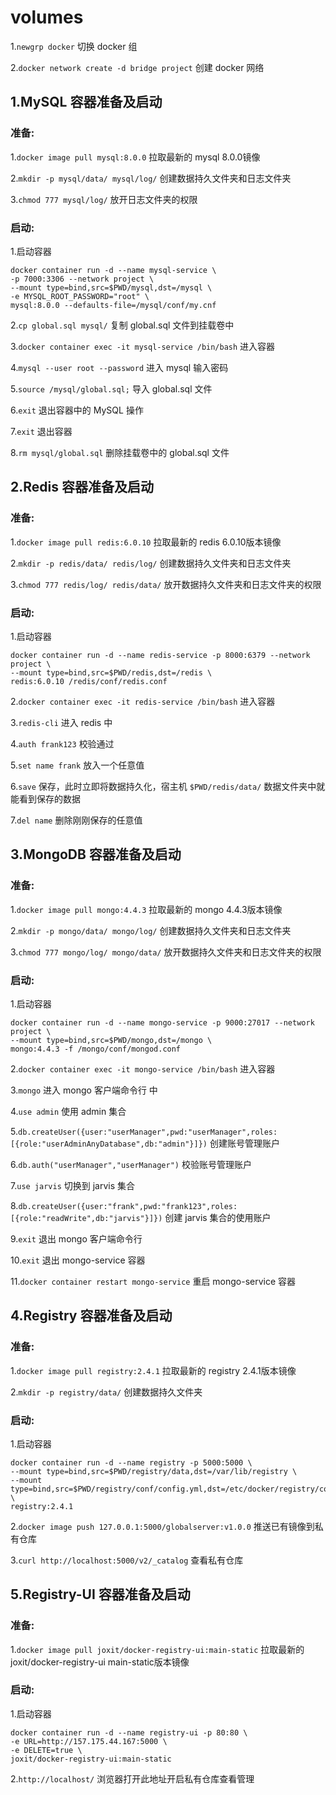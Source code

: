 # volumes

1.`newgrp docker` 切换 docker 组

2.`docker network create -d bridge project` 创建 docker 网络

## 1.MySQL 容器准备及启动
### 准备:
1.`docker image pull mysql:8.0.0` 拉取最新的 mysql 8.0.0镜像

2.`mkdir -p mysql/data/ mysql/log/` 创建数据持久文件夹和日志文件夹

3.`chmod 777 mysql/log/` 放开日志文件夹的权限

### 启动:

1.启动容器
```
docker container run -d --name mysql-service \
-p 7000:3306 --network project \
--mount type=bind,src=$PWD/mysql,dst=/mysql \
-e MYSQL_ROOT_PASSWORD="root" \
mysql:8.0.0 --defaults-file=/mysql/conf/my.cnf
```

2.`cp global.sql mysql/` 复制 global.sql 文件到挂载卷中

3.`docker container exec -it mysql-service /bin/bash` 进入容器

4.`mysql --user root --password` 进入 mysql 输入密码

5.`source /mysql/global.sql;` 导入 global.sql 文件

6.`exit` 退出容器中的 MySQL 操作

7.`exit` 退出容器

8.`rm mysql/global.sql` 删除挂载卷中的 global.sql 文件

## 2.Redis 容器准备及启动
### 准备:
1.`docker image pull redis:6.0.10` 拉取最新的 redis 6.0.10版本镜像

2.`mkdir -p redis/data/ redis/log/` 创建数据持久文件夹和日志文件夹

3.`chmod 777 redis/log/ redis/data/` 放开数据持久文件夹和日志文件夹的权限

### 启动:

1.启动容器

```
docker container run -d --name redis-service -p 8000:6379 --network project \
--mount type=bind,src=$PWD/redis,dst=/redis \
redis:6.0.10 /redis/conf/redis.conf
```

2.`docker container exec -it redis-service /bin/bash` 进入容器

3.`redis-cli` 进入 redis 中

4.`auth frank123` 校验通过

5.`set name frank` 放入一个任意值

6.`save` 保存，此时立即将数据持久化，宿主机 `$PWD/redis/data/` 数据文件夹中就能看到保存的数据

7.`del name` 删除刚刚保存的任意值

## 3.MongoDB 容器准备及启动
### 准备:
1.`docker image pull mongo:4.4.3` 拉取最新的 mongo 4.4.3版本镜像

2.`mkdir -p mongo/data/ mongo/log/` 创建数据持久文件夹和日志文件夹

3.`chmod 777 mongo/log/ mongo/data/` 放开数据持久文件夹和日志文件夹的权限

### 启动:

1.启动容器

```
docker container run -d --name mongo-service -p 9000:27017 --network project \
--mount type=bind,src=$PWD/mongo,dst=/mongo \
mongo:4.4.3 -f /mongo/conf/mongod.conf
```

2.`docker container exec -it mongo-service /bin/bash` 进入容器

3.`mongo` 进入 mongo 客户端命令行 中

4.`use admin` 使用 admin 集合

5.`db.createUser({user:"userManager",pwd:"userManager",roles:[{role:"userAdminAnyDatabase",db:"admin"}]})` 创建账号管理账户

6.`db.auth("userManager","userManager")` 校验账号管理账户

7.`use jarvis` 切换到 jarvis 集合

8.`db.createUser({user:"frank",pwd:"frank123",roles:[{role:"readWrite",db:"jarvis"}]})` 创建 jarvis 集合的使用账户

9.`exit` 退出 mongo 客户端命令行

10.`exit` 退出 mongo-service 容器

11.`docker container restart mongo-service` 重启 mongo-service 容器

## 4.Registry 容器准备及启动
### 准备:
1.`docker image pull registry:2.4.1` 拉取最新的 registry 2.4.1版本镜像

2.`mkdir -p registry/data/` 创建数据持久文件夹

### 启动:

1.启动容器

```
docker container run -d --name registry -p 5000:5000 \
--mount type=bind,src=$PWD/registry/data,dst=/var/lib/registry \
--mount type=bind,src=$PWD/registry/conf/config.yml,dst=/etc/docker/registry/config.yml \
registry:2.4.1
```

2.`docker image push 127.0.0.1:5000/globalserver:v1.0.0` 推送已有镜像到私有仓库

3.`curl http://localhost:5000/v2/_catalog` 查看私有仓库

## 5.Registry-UI 容器准备及启动
### 准备:
1.`docker image pull joxit/docker-registry-ui:main-static` 拉取最新的 joxit/docker-registry-ui main-static版本镜像

### 启动:

1.启动容器

```
docker container run -d --name registry-ui -p 80:80 \
-e URL=http://157.175.44.167:5000 \
-e DELETE=true \
joxit/docker-registry-ui:main-static
```

2.`http://localhost/` 浏览器打开此地址开启私有仓库查看管理